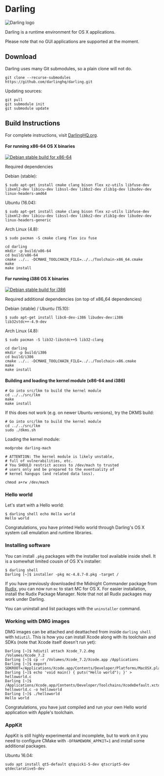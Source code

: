 # Darling

![Darling logo](http://darlinghq.org/img/darling250.png)

Darling is a runtime environment for OS X applications.

Please note that no GUI applications are supported at the moment.

## Download

Darling uses many Git submodules, so a plain clone will not do.

````
git clone --recurse-submodules https://github.com/darlinghq/darling.git
````

Updating sources:

````
git pull
git submodule init
git submodule update
````

## Build Instructions

For complete instructions, visit [DarlingHQ.org](http://www.darlinghq.org/build-instructions).

#### For running x86-64 OS X binaries

<a href="http://teamcity.dolezel.info/viewType.html?buildTypeId=Darling_DebianStableX8664&guest=1">
<img src="http://teamcity.dolezel.info/app/rest/builds/buildType:(id:Darling_DebianStableX8664)/statusIcon" title="Debian stable build for x86-64"/>
</a>

Required dependencies

Debian (stable):

```
$ sudo apt-get install cmake clang bison flex xz-utils libfuse-dev libxml2-dev libicu-dev libssl-dev libbz2-dev zlib1g-dev libudev-dev linux-headers-amd64
```

Ubuntu (16.04):

```
$ sudo apt-get install cmake clang bison flex xz-utils libfuse-dev libxml2-dev libicu-dev libssl-dev libbz2-dev zlib1g-dev libudev-dev linux-headers-generic
```

Arch Linux (4.8):

```
$ sudo pacman -S cmake clang flex icu fuse
```

````
cd darling
mkdir -p build/x86-64
cd build/x86-64
cmake ../.. -DCMAKE_TOOLCHAIN_FILE=../../Toolchain-x86_64.cmake
make
make install
````

#### For running i386 OS X binaries

<a href="http://teamcity.dolezel.info/viewType.html?buildTypeId=Darling_DebianStableX8664&guest=1">
<img src="http://teamcity.dolezel.info/app/rest/builds/buildType:(id:Darling_DebianStableX8664)/statusIcon" title="Debian stable build for i386"/>
</a>

Required additional dependencies (on top of x86_64 dependencies)

Debian (stable) / Ubuntu (15.10):

```
$ sudo apt-get install libc6-dev-i386 libudev-dev:i386 lib32stdc++-4.9-dev
```

Arch Linux (4.8):

```
$ sudo pacman -S lib32-libstdc++5 lib32-clang
```

````
cd darling
mkdir -p build/i386
cd build/i386
cmake ../.. -DCMAKE_TOOLCHAIN_FILE=../../Toolchain-x86.cmake
make
make install
````

#### Building and loading the kernel module (x86-64 and i386)

````
# Go into src/lkm to build the kernel module
cd ../../src/lkm
make
make install
````

If this does not work (e.g. on newer Ubuntu versions), try the DKMS build:

````
# Go into src/lkm to build the kernel module
cd ../../src/lkm
sudo ./dkms.sh
````

Loading the kernel module:
````
modprobe darling-mach

# ATTENTION: The kernel module is likely unstable,
# full of vulnerabilities, etc.
# You SHOULD restrict access to /dev/mach to trusted
# users only and be prepared to the eventuality of
# kernel hangups (and related data loss).

chmod a+rw /dev/mach
````

### Hello world

Let's start with a Hello world:

````
$ darling shell echo Hello world
Hello world
````

Congratulations, you have printed Hello world through Darling's OS X system call emulation and runtime libraries.

### Installing software

You can install `.pkg` packages with the installer tool available inside shell. It is a somewhat limited cousin of OS X's installer:

````
$ darling shell
Darling [~]$ installer -pkg mc-4.8.7-0.pkg -target /
````

If you have previously downloaded the Midnight Commander package from [Rudix](http://rudix.org), you can now run `mc` to start MC for OS X. For easier installation, install the Rudix Package Manager. Note that not all Rudix packages may work under Darling.

You can uninstall and list packages with the `uninstaller` command.

### Working with DMG images

DMG images can be attached and deattached from inside `darling shell` with `hdiutil`. This is how you can install Xcode along with its toolchain and SDKs (note that Xcode itself doesn't run yet):

````
Darling [~]$ hdiutil attach Xcode_7.2.dmg
/Volumes/Xcode_7.2
Darling [~]$ cp -r /Volumes/Xcode_7.2/Xcode.app /Applications
Darling [~]$ export SDKROOT=/Applications/Xcode.app/Contents/Developer/Platforms/MacOSX.platform/Developer/SDKs/MacOSX10.11.sdk
Darling [~]$ echo 'void main() { puts("Hello world"); }' > helloworld.c
Darling [~]$ /Applications/Xcode.app/Contents/Developer/Toolchains/XcodeDefault.xctoolchain/usr/bin/clang helloworld.c -o helloworld
Darling [~]$ ./helloworld
Hello world
````

Congratulations, you have just compiled and run your own Hello world application with Apple's toolchain.


### AppKit

AppKit is still highly experimental and incomplete, but to work on it you need to configure CMake with `-DFRAMEWORK_APPKIT=1` and install some additional packages.

Ubuntu 16.04:
```
sudo apt install qt5-default qtquick1-5-dev qtscript5-dev qtdeclarative5-dev

```
